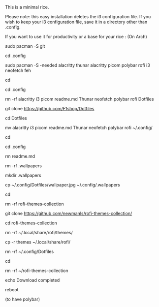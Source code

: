 This is a minimal rice.

Please note: this easy installation deletes the i3 configuration file. If you wish to keep your i3 configuration file, save it in a directory other than .config.

If you want to use it for productivity or a base for your rice :
(On Arch)

sudo pacman -S git

cd .config

sudo pacman -S -needed alacritty thunar alacritty picom polybar rofi i3 neofetch feh

cd

cd .config

rm -rf alacritty i3 picom readme.md Thunar neofetch polybar rofi Dotfiles

git clone https://github.com/F1shop/Dotfiles

cd Dotfiles

mv alacritty i3 picom readme.md Thunar neofetch polybar rofi ~/.config/

cd

cd .config

rm readme.md

rm -rf .wallpapers

mkdir .wallpapers

cp ~/.config/Dotfiles/wallpaper.jpg ~/.config/.wallpapers

cd

rm -rf rofi-themes-collection

git clone https://github.com/newmanls/rofi-themes-collection/

cd rofi-themes-collection

rm -rf ~/.local/share/rofi/themes/

cp -r themes ~/.local/share/rofi/

rm -rf ~/.config/Dotfiles

cd

rm -rf ~/rofi-themes-collection

echo Download completed

reboot

(to have polybar)
